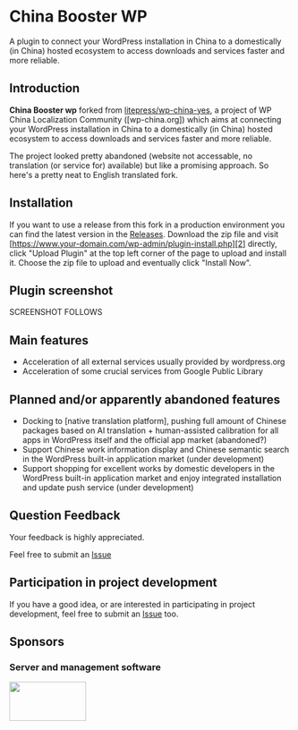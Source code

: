 # China Booster WP
A plugin to connect your WordPress installation in China to a domestically (in China) hosted ecosystem to access downloads and services faster and more reliable.

## Introduction
**China Booster wp** forked from [litepress/wp-china-yes](https://github.com/litepress/wp-china-yes), a project of WP China Localization Community ([wp-china.org]) which aims at connecting your WordPress installation in China to a domestically (in China) hosted ecosystem to access downloads and services faster and more reliable.

The project looked pretty abandoned (website not accessable, no translation (or service for) available) but like a promising approach. So here's a pretty neat to English translated fork.

## Installation

If you want to use a release from this fork in a production environment you can find the latest version in the [Releases][1]. Download the zip file and visit [https://www.your-domain.com/wp-admin/plugin-install.php][2] directly, click "Upload Plugin" at the top left corner of the page to upload and install it. Choose the zip file to upload and eventually click "Install Now".

## Plugin screenshot
SCREENSHOT FOLLOWS

## Main features
 - Acceleration of all external services usually provided by wordpress.org
 - Acceleration of some crucial services from Google Public Library

## Planned and/or apparently abandoned features
 - Docking to [native translation platform], pushing full amount of Chinese packages based on AI translation + human-assisted calibration for all apps in WordPress itself and the official app market (abandoned?)
 - Support Chinese work information display and Chinese semantic search in the WordPress built-in application market (under development)
 - Support shopping for excellent works by domestic developers in the WordPress built-in application market and enjoy integrated installation and update push service (under development)

## Question Feedback
Your feedback is highly appreciated.

Feel free to submit an [Issue][3]

## Participation in project development
If you have a good idea, or are interested in participating in project development, feel free to submit an [Issue][3] too.

## Sponsors
### Server and management software
<img src="https://litepress.cn/wp-content/uploads/2020/08/又拍云_logo5-300x153.png" width="137" height="70" alt="" class="wp-image-764 alignnone size-medium" srcset="https://litepress.cn/wp-content/uploads/2020/08/又拍云_logo5-300x153.png 300w, https://litepress.cn/wp-content/uploads/2020/08/又拍云_logo5-300x153.png 480w, https://litepress.cn/wp-content/uploads/2020/08/又拍云_logo5-300x153.png 594w" sizes= "(max-width: 137px) 100vw, 137px">


[1]: https://github.com/jagottsicher/china-booster-wp/releases

[2]: https://www.your-domain.com/wp-admin/plugin-install.php

[3]: https://github.com/jagottsicher/china-booster-wp/issues
